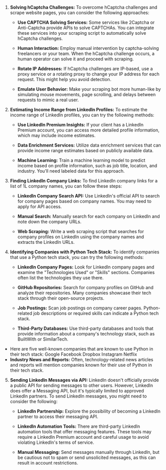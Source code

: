 1. **Solving hCaptcha Challenges:**
   To overcome hCaptcha challenges and scrape website pages, you can consider the following approaches:

   - **Use CAPTCHA Solving Services:** Some services like 2Captcha or Anti-Captcha provide APIs to solve CAPTCHAs. You can integrate these services into your scraping script to automatically solve hCaptcha challenges.

   - **Human Interaction:** Employ manual intervention by captcha-solving freelancers or your team. When the hCaptcha challenge occurs, a human operator can solve it and proceed with scraping.

   - **Rotate IP Addresses:** If hCaptcha challenges are IP-based, use a proxy service or a rotating proxy to change your IP address for each request. This might help you avoid detection.

   - **Emulate User Behavior:** Make your scraping bot more human-like by simulating mouse movements, page scrolling, and delays between requests to mimic a real user.

2. **Estimating Income Range from LinkedIn Profiles:**
   To estimate the income range of LinkedIn profiles, you can try the following methods:

   - **Use LinkedIn Premium Insights:** If your client has a LinkedIn Premium account, you can access more detailed profile information, which may include income estimates.

   - **Data Enrichment Services:** Utilize data enrichment services that can provide income range estimates based on publicly available data.

   - **Machine Learning:** Train a machine learning model to predict income based on profile information, such as job title, location, and industry. You'll need labeled data for this approach.

3. **Finding LinkedIn Company Links:**
   To find LinkedIn company links for a list of 1L company names, you can follow these steps:

   - **LinkedIn Company Search API:** Use LinkedIn's official API to search for company pages based on company names. You may need to apply for API access.

   - **Manual Search:** Manually search for each company on LinkedIn and note down the company URLs.

   - **Web Scraping:** Write a web scraping script that searches for company profiles on LinkedIn using the company names and extracts the LinkedIn URLs.

4. **Identifying Companies with Python Tech Stack:**
   To identify companies that use a Python tech stack, you can try the following methods:

   - **LinkedIn Company Pages:** Look for LinkedIn company pages and examine the "Technologies Used" or "Skills" sections. Companies often list the technologies they use there.

   - **GitHub Repositories:** Search for company profiles on GitHub and analyze their repositories. Many companies showcase their tech stack through their open-source projects.

   - **Job Postings:** Scan job postings on company career pages. Python-related job descriptions or required skills can indicate a Python tech stack.

   - **Third-Party Databases:** Use third-party databases and tools that provide information about a company's technology stack, such as BuiltWith or SimilarTech.
-  Here are five well-known companies that are known to use Python in their tech stack:
Google
Facebook
Dropbox
Instagram
Netflix
 - **Industry News and Reports:** Often, technology-related news articles and reports will mention companies known for their use of Python in their tech stack.
5. **Sending LinkedIn Messages via API:**
   LinkedIn doesn't officially provide a public API for sending messages to other users. However, LinkedIn does offer a Messaging API, but it's typically limited to approved LinkedIn partners. To send LinkedIn messages, you might need to consider the following:

   - **LinkedIn Partnership:** Explore the possibility of becoming a LinkedIn partner to access their messaging API.

   - **LinkedIn Automation Tools:** There are third-party LinkedIn automation tools that offer messaging features. These tools may require a LinkedIn Premium account and careful usage to avoid violating LinkedIn's terms of service.

   - **Manual Messaging:** Send messages manually through LinkedIn, but be cautious not to spam or send unsolicited messages, as this can result in account restrictions.
